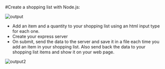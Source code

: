 #Create a shopping list with Node.js:

![output](https://raw.githubusercontent.com/devtlv/studentsGitHub/master/JS/Week%206/Day%205/Mini%20Projects/Mini%20Project%201%20Shopping%20List/output1.png)

- Add an item and a quantity to your shopping list using an html input type for each one.
- Create your express server 
- On submit, send the data to the server and save it in a file each time you add an item in your shopping list. Also send back the data to your shopping list items and show it on your web page.


![output2](https://raw.githubusercontent.com/devtlv/studentsGitHub/master/JS/Week%206/Day%205/Mini%20Projects/Mini%20Project%201%20Shopping%20List/output.png)